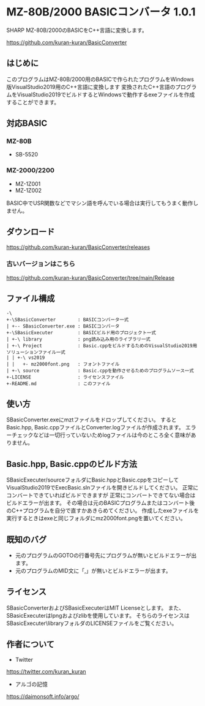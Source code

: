 # MZ-80B/2000 BASICコンバータ 1.0.1
SHARP MZ-80B/2000のBASICをC++言語に変換します。

https://github.com/kuran-kuran/BasicConverter

## はじめに
このプログラムはMZ-80B/2000用のBASICで作られたプログラムをWindows版VisualStudio2019用のC++言語に変換します
変換されたC++言語のプログラムをVisualStudio2019でビルドするとWindowsで動作するexeファイルを作成することができます。

## 対応BASIC
### MZ-80B
- SB-5520
### MZ-2000/2200
- MZ-1Z001
- MZ-1Z002

BASIC中でUSR関数などでマシン語を呼んでいる場合は実行してもうまく動作しません。

## ダウンロード
https://github.com/kuran-kuran/BasicConverter/releases

### 古いバージョンはこちら
https://github.com/kuran-kuran/BasicConverter/tree/main/Release

## ファイル構成
```
-\
+-\SBasicConverter        : BASICコンバータ一式
| +-- SBasicConverter.exe : BASICコンバータ
+-\SBasicExecuter         : BASICビルド用のプロジェクト一式
| +-\ library             : png読み込み用のライブラリ一式
| +-\ Project             : Basic.cppをビルドするためのVisualStudio2019用ソリューションファイル一式
| | +-\ vs2019
| |   +- mz2000font.png   : フォントファイル
| +-\ source              : Basic.cppを動作させるためのプログラムソース一式
+-LICENSE                 : ライセンスファイル
+-README.md               : このファイル
```

## 使い方
SBasicConverter.exeにmztファイルをドロップしてください。
するとBasic.hpp, Basic.cppファイルとConverter.logファイルが作成されます。
エラーチェックなどは一切行っていないためlogファイルは今のところ全く意味がありません。

## Basic.hpp, Basic.cppのビルド方法
SBasicExecuter/sourceフォルダにBasic.hppとBasic.cppをコピーして
VisualStudio2019でExecBasic.slnファイルを開きビルドしてください。
正常にコンバートできていればビルドできますが
正常にコンバートできてない場合はビルドエラーが出ます。
その場合は元のBASICプログラムまたはコンバート後のC++プログラムを自分で直すかあきらめてください。
作成したexeファイルを実行するときはexeと同じフォルダにmz2000font.pngを置いてください。

## 既知のバグ
- 元のプログラムのGOTOの行番号先にプログラムが無いとビルドエラーが出ます。
- 元のプログラムのMID文に「,」が無いとビルドエラーが出ます。

## ライセンス
SBasicConverterおよびSBasicExecuterはMIT Licenseとします。
また、SBasicExecuterはlpngおよびzlibを使用しています。
そちらのライセンスはSBasicExecuter\libraryフォルダのLICENSEファイルをご覧ください。

## 作者について
- Twitter

https://twitter.com/kuran_kuran

- アルゴの記憶

https://daimonsoft.info/argo/
